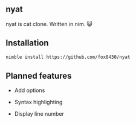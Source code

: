 ## nyat
nyat is cat clone. Written in nim. 😺

## Installation
```sh
nimble install https://github.com/fox0430/nyat
```
## Planned features
- Add options

- Syntax highlighting

- Display line number
